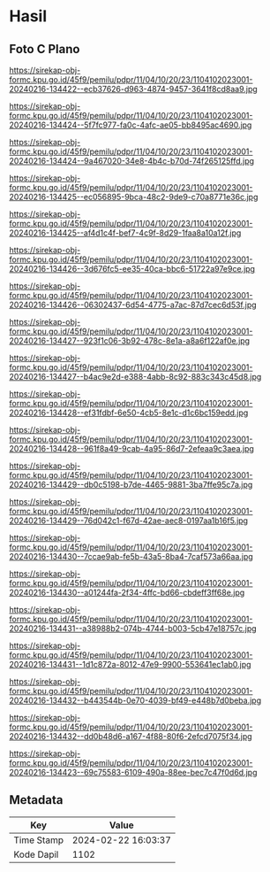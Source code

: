 # Hasil

## Foto C Plano

https://sirekap-obj-formc.kpu.go.id/45f9/pemilu/pdpr/11/04/10/20/23/1104102023001-20240216-134422--ecb37626-d963-4874-9457-3641f8cd8aa9.jpg

https://sirekap-obj-formc.kpu.go.id/45f9/pemilu/pdpr/11/04/10/20/23/1104102023001-20240216-134424--5f7fc977-fa0c-4afc-ae05-bb8495ac4690.jpg

https://sirekap-obj-formc.kpu.go.id/45f9/pemilu/pdpr/11/04/10/20/23/1104102023001-20240216-134424--9a467020-34e8-4b4c-b70d-74f265125ffd.jpg

https://sirekap-obj-formc.kpu.go.id/45f9/pemilu/pdpr/11/04/10/20/23/1104102023001-20240216-134425--ec056895-9bca-48c2-9de9-c70a8771e36c.jpg

https://sirekap-obj-formc.kpu.go.id/45f9/pemilu/pdpr/11/04/10/20/23/1104102023001-20240216-134425--af4d1c4f-bef7-4c9f-8d29-1faa8a10a12f.jpg

https://sirekap-obj-formc.kpu.go.id/45f9/pemilu/pdpr/11/04/10/20/23/1104102023001-20240216-134426--3d676fc5-ee35-40ca-bbc6-51722a97e9ce.jpg

https://sirekap-obj-formc.kpu.go.id/45f9/pemilu/pdpr/11/04/10/20/23/1104102023001-20240216-134426--06302437-6d54-4775-a7ac-87d7cec6d53f.jpg

https://sirekap-obj-formc.kpu.go.id/45f9/pemilu/pdpr/11/04/10/20/23/1104102023001-20240216-134427--923f1c06-3b92-478c-8e1a-a8a6f122af0e.jpg

https://sirekap-obj-formc.kpu.go.id/45f9/pemilu/pdpr/11/04/10/20/23/1104102023001-20240216-134427--b4ac9e2d-e388-4abb-8c92-883c343c45d8.jpg

https://sirekap-obj-formc.kpu.go.id/45f9/pemilu/pdpr/11/04/10/20/23/1104102023001-20240216-134428--ef31fdbf-6e50-4cb5-8e1c-d1c6bc159edd.jpg

https://sirekap-obj-formc.kpu.go.id/45f9/pemilu/pdpr/11/04/10/20/23/1104102023001-20240216-134428--961f8a49-9cab-4a95-86d7-2efeaa9c3aea.jpg

https://sirekap-obj-formc.kpu.go.id/45f9/pemilu/pdpr/11/04/10/20/23/1104102023001-20240216-134429--db0c5198-b7de-4465-9881-3ba7ffe95c7a.jpg

https://sirekap-obj-formc.kpu.go.id/45f9/pemilu/pdpr/11/04/10/20/23/1104102023001-20240216-134429--76d042c1-f67d-42ae-aec8-0197aa1b16f5.jpg

https://sirekap-obj-formc.kpu.go.id/45f9/pemilu/pdpr/11/04/10/20/23/1104102023001-20240216-134430--7ccae9ab-fe5b-43a5-8ba4-7caf573a66aa.jpg

https://sirekap-obj-formc.kpu.go.id/45f9/pemilu/pdpr/11/04/10/20/23/1104102023001-20240216-134430--a01244fa-2f34-4ffc-bd66-cbdeff3ff68e.jpg

https://sirekap-obj-formc.kpu.go.id/45f9/pemilu/pdpr/11/04/10/20/23/1104102023001-20240216-134431--a38988b2-074b-4744-b003-5cb47e18757c.jpg

https://sirekap-obj-formc.kpu.go.id/45f9/pemilu/pdpr/11/04/10/20/23/1104102023001-20240216-134431--1d1c872a-8012-47e9-9900-553641ec1ab0.jpg

https://sirekap-obj-formc.kpu.go.id/45f9/pemilu/pdpr/11/04/10/20/23/1104102023001-20240216-134432--b443544b-0e70-4039-bf49-e448b7d0beba.jpg

https://sirekap-obj-formc.kpu.go.id/45f9/pemilu/pdpr/11/04/10/20/23/1104102023001-20240216-134432--dd0b48d6-a167-4f88-80f6-2efcd7075f34.jpg

https://sirekap-obj-formc.kpu.go.id/45f9/pemilu/pdpr/11/04/10/20/23/1104102023001-20240216-134423--69c75583-6109-490a-88ee-bec7c47f0d6d.jpg


## Metadata

| Key        | Value               |
| ---------- | ------------------- |
| Time Stamp | 2024-02-22 16:03:37 |
| Kode Dapil | 1102                |



